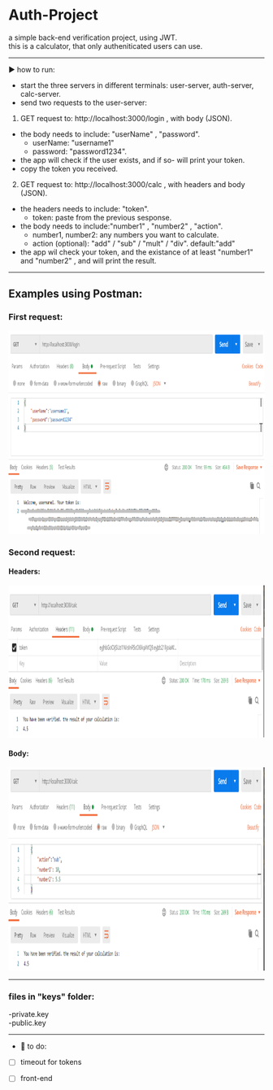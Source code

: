 # Auth-Project

a simple back-end verification project, using JWT.  
this is a calculator, that only autheniticated users can use.  

________________________________________________________________


:arrow_forward: how to run:  

- start the three servers in different terminals: user-server, auth-server, calc-server.  
- send two requests to the user-server:  
 1. GET request to: http://localhost:3000/login , with body (JSON).
   - the body needs to include: "userName" ,  "password". 
     - userName: "username1"  
     - password: "password1234". 
   - the app will check if the user exists, and if so- will print your token.  
  - copy the token you received.  
  
    
 2. GET request to: http://localhost:3000/calc , with headers and body (JSON).
   - the headers needs to include: "token".  
     - token: paste from the previous sesponse.  
   - the body needs to include:"number1" , "number2" , "action".  
     - number1, number2: any numbers you want to calculate.    
     - action (optional): "add" / "sub" / "mult" / "div". default:"add"  
   - the app wil check your token, and the existance of at least "number1" and "number2" , and will print the result.  
________________________________________________________________

## Examples using Postman:

### First request:  
<kbd>  
<img src="https://github.com/droryair/Auth-Project/blob/master/assets/firstRequest.PNG" alt="First Request Example" height="400">   
</kbd>  
  
    
### Second request:    
#### Headers:  
<kbd>  
<img src="https://github.com/droryair/Auth-Project/blob/master/assets/SecondeRequest-Headers.PNG" alt="Second Request-Headers Example" height="300"> 
 </kbd>    
   
 #### Body:  
<kbd>  
<img src="https://github.com/droryair/Auth-Project/blob/master/assets/secondRequest-Body.PNG" alt="Second Request-Body Example" height="400">  
</kbd>

________________________________________________________________

### files in "keys" folder:  
-private.key  
-public.key  

________________________________________________________________

- :memo: to do:  
 - [ ] timeout for tokens
 - [ ] front-end
 
